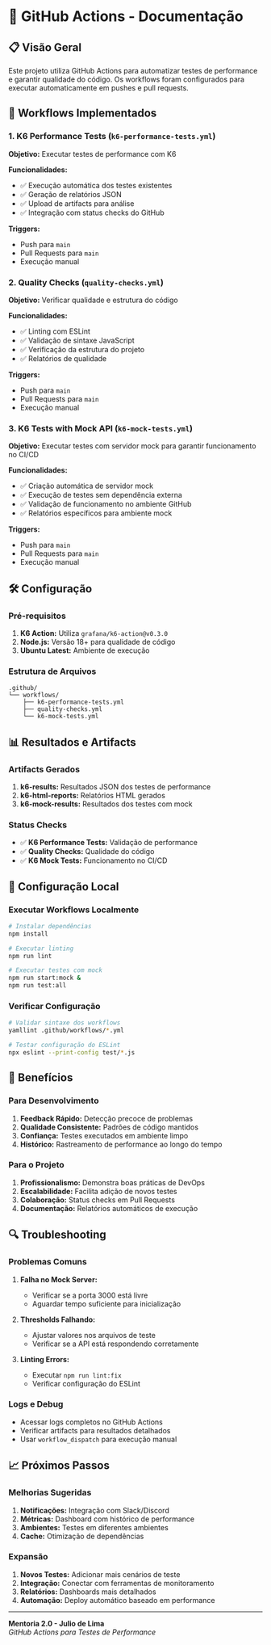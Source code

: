 # 🔄 GitHub Actions - Documentação

## 📋 Visão Geral

Este projeto utiliza GitHub Actions para automatizar testes de performance e garantir qualidade do código. Os workflows foram configurados para executar automaticamente em pushes e pull requests.

## 🚀 Workflows Implementados

### 1. K6 Performance Tests (`k6-performance-tests.yml`)

**Objetivo:** Executar testes de performance com K6

**Funcionalidades:**
- ✅ Execução automática dos testes existentes
- ✅ Geração de relatórios JSON
- ✅ Upload de artifacts para análise
- ✅ Integração com status checks do GitHub

**Triggers:**
- Push para `main`
- Pull Requests para `main`
- Execução manual

### 2. Quality Checks (`quality-checks.yml`)

**Objetivo:** Verificar qualidade e estrutura do código

**Funcionalidades:**
- ✅ Linting com ESLint
- ✅ Validação de sintaxe JavaScript
- ✅ Verificação da estrutura do projeto
- ✅ Relatórios de qualidade

**Triggers:**
- Push para `main`
- Pull Requests para `main`
- Execução manual

### 3. K6 Tests with Mock API (`k6-mock-tests.yml`)

**Objetivo:** Executar testes com servidor mock para garantir funcionamento no CI/CD

**Funcionalidades:**
- ✅ Criação automática de servidor mock
- ✅ Execução de testes sem dependência externa
- ✅ Validação de funcionamento no ambiente GitHub
- ✅ Relatórios específicos para ambiente mock

**Triggers:**
- Push para `main`
- Pull Requests para `main`
- Execução manual

## 🛠️ Configuração

### Pré-requisitos

1. **K6 Action:** Utiliza `grafana/k6-action@v0.3.0`
2. **Node.js:** Versão 18+ para qualidade de código
3. **Ubuntu Latest:** Ambiente de execução

### Estrutura de Arquivos

```
.github/
└── workflows/
    ├── k6-performance-tests.yml
    ├── quality-checks.yml
    └── k6-mock-tests.yml
```

## 📊 Resultados e Artifacts

### Artifacts Gerados

1. **k6-results:** Resultados JSON dos testes de performance
2. **k6-html-reports:** Relatórios HTML gerados
3. **k6-mock-results:** Resultados dos testes com mock

### Status Checks

- ✅ **K6 Performance Tests:** Validação de performance
- ✅ **Quality Checks:** Qualidade do código
- ✅ **K6 Mock Tests:** Funcionamento no CI/CD

## 🔧 Configuração Local

### Executar Workflows Localmente

```bash
# Instalar dependências
npm install

# Executar linting
npm run lint

# Executar testes com mock
npm run start:mock &
npm run test:all
```

### Verificar Configuração

```bash
# Validar sintaxe dos workflows
yamllint .github/workflows/*.yml

# Testar configuração do ESLint
npx eslint --print-config test/*.js
```

## 🎯 Benefícios

### Para Desenvolvimento

1. **Feedback Rápido:** Detecção precoce de problemas
2. **Qualidade Consistente:** Padrões de código mantidos
3. **Confiança:** Testes executados em ambiente limpo
4. **Histórico:** Rastreamento de performance ao longo do tempo

### Para o Projeto

1. **Profissionalismo:** Demonstra boas práticas de DevOps
2. **Escalabilidade:** Facilita adição de novos testes
3. **Colaboração:** Status checks em Pull Requests
4. **Documentação:** Relatórios automáticos de execução

## 🔍 Troubleshooting

### Problemas Comuns

1. **Falha no Mock Server:**
   - Verificar se a porta 3000 está livre
   - Aguardar tempo suficiente para inicialização

2. **Thresholds Falhando:**
   - Ajustar valores nos arquivos de teste
   - Verificar se a API está respondendo corretamente

3. **Linting Errors:**
   - Executar `npm run lint:fix`
   - Verificar configuração do ESLint

### Logs e Debug

- Acessar logs completos no GitHub Actions
- Verificar artifacts para resultados detalhados
- Usar `workflow_dispatch` para execução manual

## 📈 Próximos Passos

### Melhorias Sugeridas

1. **Notificações:** Integração com Slack/Discord
2. **Métricas:** Dashboard com histórico de performance
3. **Ambientes:** Testes em diferentes ambientes
4. **Cache:** Otimização de dependências

### Expansão

1. **Novos Testes:** Adicionar mais cenários de teste
2. **Integração:** Conectar com ferramentas de monitoramento
3. **Relatórios:** Dashboards mais detalhados
4. **Automação:** Deploy automático baseado em performance

---

**Mentoria 2.0 - Julio de Lima**  
*GitHub Actions para Testes de Performance* 